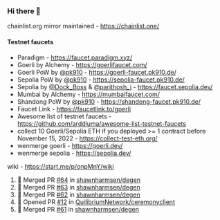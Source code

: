 ### Hi there 👋

chainlist.org mirror maintained - https://chainlist.one/

#### Testnet faucets
- Paradigm - https://faucet.paradigm.xyz/
- Goerli by Alchemy - https://goerlifaucet.com/
- Goerli PoW by [@pk910](https://github.com/pk910/PoWFaucet) - https://goerli-faucet.pk910.de/
- Sepolia PoW by [@pk910](https://github.com/pk910/PoWFaucet) - https://sepolia-faucet.pk910.de/
- Sepolia by [@Dock_Boss](https://twitter.com/Dock_Boss) & [@parithosh_j](https://twitter.com/parithosh_j) - https://faucet.sepolia.dev/
- Mumbai by Alchemy - https://mumbaifaucet.com/
- Shandong PoW by [@pk910](https://github.com/pk910/PoWFaucet) - https://shandong-faucet.pk910.de/ 
- Faucet Link - https://faucetlink.to/goerli
- Awesome list of testnet faucets - https://github.com/arddluma/awesome-list-testnet-faucets
- collect 10 Goerli/Sepolia ETH if you deployed >= 1 contract before November 15, 2022 - https://collect-test-eth.org/
- wenmerge goerli - https://goerli.dev/
- wenmerge sepolia - https://sepolia.dev/ 

wiki - https://start.me/p/onpMnY/wiki

<!--START_SECTION:activity-->
1. 🎉 Merged PR [#64](https://github.com/shawnharmsen/degen/pull/64) in [shawnharmsen/degen](https://github.com/shawnharmsen/degen)
2. 🎉 Merged PR [#63](https://github.com/shawnharmsen/degen/pull/63) in [shawnharmsen/degen](https://github.com/shawnharmsen/degen)
3. 🎉 Merged PR [#62](https://github.com/shawnharmsen/degen/pull/62) in [shawnharmsen/degen](https://github.com/shawnharmsen/degen)
4. 💪 Opened PR [#12](https://github.com/QuilibriumNetwork/ceremonyclient/pull/12) in [QuilibriumNetwork/ceremonyclient](https://github.com/QuilibriumNetwork/ceremonyclient)
5. 🎉 Merged PR [#61](https://github.com/shawnharmsen/degen/pull/61) in [shawnharmsen/degen](https://github.com/shawnharmsen/degen)
<!--END_SECTION:activity-->
